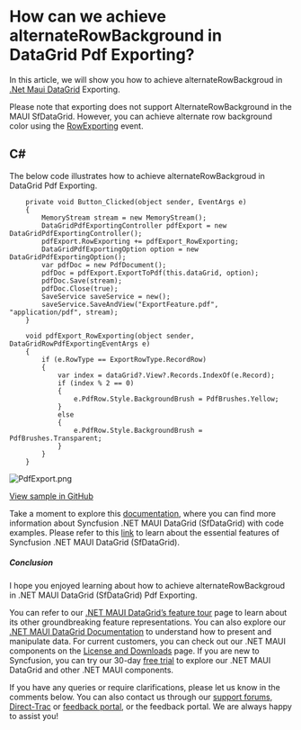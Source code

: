 # How can we achieve alternateRowBackground in DataGrid Pdf Exporting?
In this article, we will show you how to achieve alternateRowBackgroud in [.Net Maui DataGrid](https://www.syncfusion.com/maui-controls/maui-datagrid) Exporting.

Please note that exporting does not support AlternateRowBackground in the MAUI SfDataGrid. However, you can achieve alternate row background color using the [RowExporting](https://help.syncfusion.com/maui/datagrid/export-to-pdf#rowexporting) event.

## C#
The below code illustrates how to achieve alternateRowBackgroud in DataGrid Pdf Exporting.
```
    private void Button_Clicked(object sender, EventArgs e)
    {
        MemoryStream stream = new MemoryStream();
        DataGridPdfExportingController pdfExport = new DataGridPdfExportingController();
        pdfExport.RowExporting += pdfExport_RowExporting;
        DataGridPdfExportingOption option = new DataGridPdfExportingOption();
        var pdfDoc = new PdfDocument();
        pdfDoc = pdfExport.ExportToPdf(this.dataGrid, option);
        pdfDoc.Save(stream);
        pdfDoc.Close(true);
        SaveService saveService = new();
        saveService.SaveAndView("ExportFeature.pdf", "application/pdf", stream);
    }

    void pdfExport_RowExporting(object sender, DataGridRowPdfExportingEventArgs e)
    {
        if (e.RowType == ExportRowType.RecordRow)
        {
            var index = dataGrid?.View?.Records.IndexOf(e.Record);
            if (index % 2 == 0)
            {
                e.PdfRow.Style.BackgroundBrush = PdfBrushes.Yellow;
            }
            else
            {
                e.PdfRow.Style.BackgroundBrush = PdfBrushes.Transparent;
            }
        }
    }
```
![PdfExport.png](https://support.syncfusion.com/kb/agent/attachment/article/16944/inline?token=eyJhbGciOiJodHRwOi8vd3d3LnczLm9yZy8yMDAxLzA0L3htbGRzaWctbW9yZSNobWFjLXNoYTI1NiIsInR5cCI6IkpXVCJ9.eyJpZCI6IjI3NjU1Iiwib3JnaWQiOiIzIiwiaXNzIjoic3VwcG9ydC5zeW5jZnVzaW9uLmNvbSJ9.htw6isuhAZmyAmb4M1d23JiPYhtq39-LvNDcV9T8icU)

[View sample in GitHub](https://github.com/SyncfusionExamples/How-can-we-achieve-alternateRowBackground-in-Exporting)

Take a moment to explore this [documentation](https://help.syncfusion.com/maui/datagrid/overview), where you can find more information about Syncfusion .NET MAUI DataGrid (SfDataGrid) with code examples. Please refer to this [link](https://www.syncfusion.com/maui-controls/maui-datagrid) to learn about the essential features of Syncfusion .NET MAUI DataGrid (SfDataGrid).
 
##### Conclusion
 
I hope you enjoyed learning about how to achieve alternateRowBackgroud in .NET MAUI DataGrid (SfDataGrid) Pdf Exporting.
 
You can refer to our [.NET MAUI DataGrid’s feature tour](https://www.syncfusion.com/maui-controls/maui-datagrid) page to learn about its other groundbreaking feature representations. You can also explore our [.NET MAUI DataGrid Documentation](https://help.syncfusion.com/maui/datagrid/getting-started) to understand how to present and manipulate data. 
For current customers, you can check out our .NET MAUI components on the [License and Downloads](https://www.syncfusion.com/sales/teamlicense) page. If you are new to Syncfusion, you can try our 30-day [free trial](https://www.syncfusion.com/downloads/maui) to explore our .NET MAUI DataGrid and other .NET MAUI components.
 
If you have any queries or require clarifications, please let us know in the comments below. You can also contact us through our [support forums](https://www.syncfusion.com/forums), [Direct-Trac](https://support.syncfusion.com/create) or [feedback portal](https://www.syncfusion.com/feedback/maui?control=sfdatagrid), or the feedback portal. We are always happy to assist you!